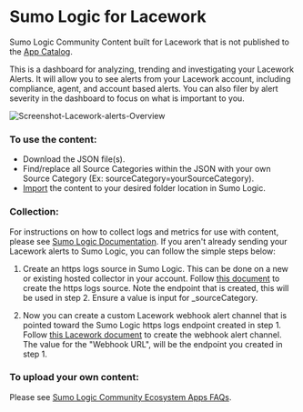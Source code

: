 # Sumo Logic for Lacework
Sumo Logic Community Content built for Lacework that is not published to the [App Catalog](https://help.sumologic.com/docs/integrations/).

This is a dashboard for analyzing, trending and investigating your Lacework Alerts. It will allow you to see alerts from your Lacework account, including compliance, agent, and account based alerts. You can also filer by alert severity in the dashboard to focus on what is important to you.

![Screenshot-Lacework-alerts-Overview](Screenshot/LaceWorkAlertsOverview.png)

### To use the content:
- Download the JSON file(s).
- Find/replace all Source Categories within the JSON with your own Source Category (Ex: sourceCategory=yourSourceCategory).
- [Import](https://help.sumologic.com/docs/get-started/library/#import-content) the content to your desired folder location in Sumo Logic.

### Collection:
For instructions on how to collect logs and metrics for use with content, please see [Sumo Logic Documentation](https://help.sumologic.com/docs/send-data/). If you aren't already sending your Lacework alerts to Sumo Logic, you can follow the simple steps below:

1. Create an https logs source in Sumo Logic. This can be done on a new or existing hosted collector in your account. Follow [this document](https://github.com/SumoLogic/sumologic-content/issues) to create the https logs source. Note the endpoint that is created, this will be used in step 2. Ensure a value is input for _sourceCategory.

2. Now you can create a custom Lacework webhook alert channel that is pointed toward the Sumo Logic https logs endpoint created in step 1. Follow [this Lacework document](https://support.lacework.com/hc/en-us/articles/360034367393-Webhook) to create the webhook alert channel. The value for the "Webhook URL", will be the endpoint you created in step 1.

### To upload your own content:
Please see [Sumo Logic Community Ecosystem Apps FAQs](https://help.sumologic.com/docs/integrations/community-ecosystem-apps/#faq).
